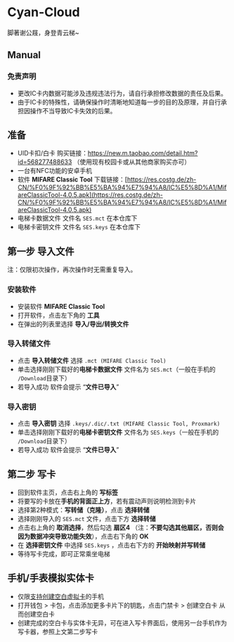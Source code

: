 # Cyan-Cloud

脚著谢公屐，身登青云梯~

## Manual

### 免责声明

- 更改IC卡内数据可能涉及违规违法行为，请自行承担修改数据的责任及后果。
- 由于IC卡的特殊性，请确保操作时清晰地知道每一步的目的及原理，并自行承担因操作不当导致IC卡失效的后果。

## 准备

- UID卡扣/白卡 购买链接：<https://new.m.taobao.com/detail.htm?id=568277488633> （使用现有校园卡或从其他商家购买亦可）
- 一台有NFC功能的安卓手机
- 软件 **MIFARE Classic Tool**  下载链接：[https://res.costg.de/zh-CN/%F0%9F%92%BB%E5%BA%94%E7%94%A8/IC%E5%8D%A1/MifareClassicTool-4.0.5.apk](https://res.costg.de/zh-CN/%F0%9F%92%BB%E5%BA%94%E7%94%A8/IC%E5%8D%A1/MifareClassicTool-4.0.5.apk)
- 电梯卡数据文件 文件名 `SES.mct` 在本仓库下
- 电梯卡密钥文件 文件名 `SES.keys` 在本仓库下

## 第一步 导入文件

注：仅限初次操作，再次操作时无需重复导入。

### 安装软件

- 安装软件 **MIFARE Classic Tool**
- 打开软件，点击左下角的 **工具**
- 在弹出的列表里选择 **导入/导出/转换文件**

### 导入转储文件

- 点击 **导入转储文件** 选择 `.mct (MIFARE Classic Tool)`
- 单击选择刚刚下载好的**电梯卡数据文件** 文件名为 `SES.mct`（一般在手机的 `/Download`目录下）
- 若导入成功 软件会提示 “**文件已导入**”

### 导入密钥

- 点击 **导入密钥** 选择 `.keys/.dic/.txt (MIFARE Classic Tool, Proxmark)`
- 单击选择刚刚下载好的**电梯卡密钥文件** 文件名为 `SES.keys`（一般在手机的 `/Download`目录下）
- 若导入成功 软件会提示 “**文件已导入**”

## 第二步 写卡

- 回到软件主页，点击右上角的 **写标签**
- 将要写的卡放在**手机的背面正上方**，若有震动声则说明检测到卡片
- 选择第2种模式：**写转储（克隆）**，点击 **选择转储**
- 选择刚刚导入的 `SES.mct` 文件，点击下方 **选择转储**
- 点击右上角的 **取消选择**，然后勾选 **扇区4** （注：**不要勾选其他扇区，否则会因为数据冲突导致功能失效**），点击右下角的 **OK**
- 在 **选择密钥文件** 中选择  `SES.keys` ，点击右下方的 **开始映射并写转储**
- 等待写卡完成，即可正常乘坐电梯

## 手机/手表模拟实体卡

- 仅限[支持创建空白虚拟卡](https://h5hosting-drcn.dbankcdn.cn/cch5/huaweipaycdn/aiPass_passDervices/index.html?keyType=blankcard)的手机
- 打开钱包 > 卡包，点击添加更多卡片下的钥匙，点击门禁卡 > 创建空白卡 从而创建空白卡
- 创建完成的空白卡与实体卡无异，可在进入写卡界面后，使用另一台手机作为写卡器，参照上文第二步写卡
